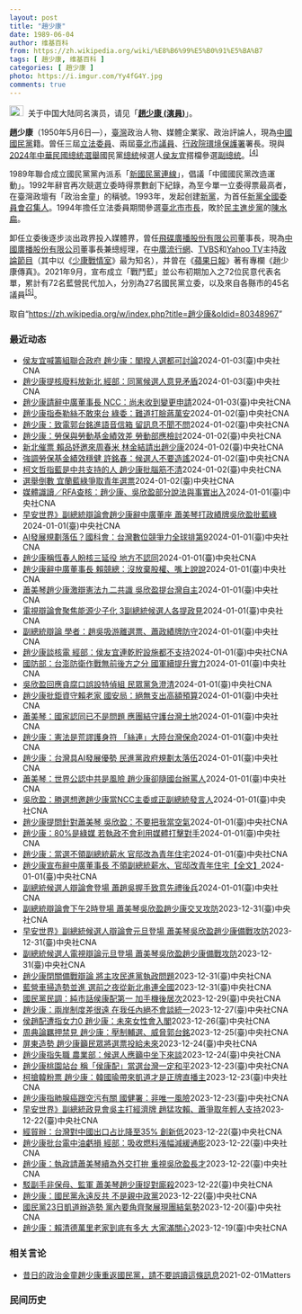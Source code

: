 ```yaml
---
layout: post
title: "趙少康"
date: 1989-06-04
author: 维基百科
from: https://zh.wikipedia.org/wiki/%E8%B6%99%E5%B0%91%E5%BA%B7
tags: [ 趙少康, 维基百科 ]
categories: [ 趙少康 ]
photo: https://i.imgur.com/Yy4fG4Y.jpg
comments: true
---
```

<div class="mw-content-ltr mw-parser-output" lang="zh" dir="ltr"><div role="note" class="hatnote navigation-not-searchable"><span typeof="mw:File"><a href="/wiki/Wikipedia:%E6%B6%88%E6%AD%A7%E4%B9%89" title="Wikipedia:消歧义"><img src="//upload.wikimedia.org/wikipedia/commons/thumb/5/5f/Disambig_gray.svg/25px-Disambig_gray.svg.png" decoding="async" width="25" height="19" class="mw-file-element" srcset="//upload.wikimedia.org/wikipedia/commons/thumb/5/5f/Disambig_gray.svg/38px-Disambig_gray.svg.png 1.5x, //upload.wikimedia.org/wikipedia/commons/thumb/5/5f/Disambig_gray.svg/50px-Disambig_gray.svg.png 2x" data-file-width="220" data-file-height="168"></a></span>&nbsp;&nbsp;关于中国大陆同名演员，请见「<b><a href="/wiki/%E8%B6%99%E5%B0%91%E5%BA%B7_(%E6%BC%94%E5%93%A1)" title="趙少康 (演員)">趙少康 (演員)</a></b>」。</div>

<p><b>趙少康</b>（1950年5月6日<span class="useeditintro" title="Template:BLP editintro">—</span>），<a href="/wiki/%E8%87%BA%E7%81%A3" title="臺灣">臺灣</a>政治人物、媒體企業家、政治評論人，現為<a href="/wiki/%E4%B8%AD%E5%9C%8B%E5%9C%8B%E6%B0%91%E9%BB%A8" title="中國國民黨">中國國民黨</a>籍。曾任三屆<a href="/wiki/%E7%AB%8B%E6%B3%95%E5%A7%94%E5%93%A1" class="mw-redirect" title="立法委員">立法委員</a>、兩屆<a href="/wiki/%E8%87%BA%E5%8C%97%E5%B8%82%E8%AD%B0%E5%93%A1" class="mw-redirect" title="臺北市議員">臺北市議員</a>、<a href="/wiki/%E8%A1%8C%E6%94%BF%E9%99%A2%E7%92%B0%E5%A2%83%E4%BF%9D%E8%AD%B7%E7%BD%B2" class="mw-redirect" title="行政院環境保護署">行政院環境保護署</a>署長。現與<a href="/wiki/2024%E5%B9%B4%E4%B8%AD%E8%8F%AF%E6%B0%91%E5%9C%8B%E7%B8%BD%E7%B5%B1%E9%81%B8%E8%88%89" title="2024年中華民國總統選舉">2024年中華民國總統選舉</a>國民黨<a href="/wiki/%E4%B8%AD%E8%8F%AF%E6%B0%91%E5%9C%8B%E7%B8%BD%E7%B5%B1" title="中華民國總統">總統</a>候選人<a href="/wiki/%E4%BE%AF%E5%8F%8B%E5%AE%9C" title="侯友宜">侯友宜</a>搭檔參選<a href="/wiki/%E4%B8%AD%E8%8F%AF%E6%B0%91%E5%9C%8B%E5%89%AF%E7%B8%BD%E7%B5%B1" title="中華民國副總統">副總統</a>。<sup id="cite_ref-cna20231124_4-0" class="reference"><a href="#cite_note-cna20231124-4">[4]</a></sup>
</p><p>1989年聯合成立國民黨黨內派系「<a href="/wiki/%E6%96%B0%E5%9C%8B%E6%B0%91%E9%BB%A8%E9%80%A3%E7%B7%9A" title="新國民黨連線">新國民黨連線</a>」，倡議「中國國民黨改造運動」。1992年辭官再次競選立委時得票數創下紀錄，為至今單一立委得票最高者，在臺灣政壇有「政治金童」的稱號。1993年，发起创建<a href="/wiki/%E6%96%B0%E9%BB%A8" title="新黨">新黨</a>，为首任<a href="/wiki/%E6%96%B0%E9%BB%A8#歷任最高領導人" title="新黨">新黨全國委員會召集人</a>。1994年擔任立法委員期間參選<a href="/wiki/1994%E5%B9%B4%E4%B8%AD%E8%8F%AF%E6%B0%91%E5%9C%8B%E7%9C%81%E5%B8%82%E9%95%B7%E6%9A%A8%E7%9C%81%E5%B8%82%E8%AD%B0%E5%93%A1%E9%81%B8%E8%88%89" title="1994年中華民國省市長暨省市議員選舉">臺北市市長</a>，敗於<a href="/wiki/%E6%B0%91%E4%B8%BB%E9%80%B2%E6%AD%A5%E9%BB%A8" title="民主進步黨">民主進步黨</a>的<a href="/wiki/%E9%99%B3%E6%B0%B4%E6%89%81" title="陳水扁">陳水扁</a>。
</p><p>卸任立委後逐步淡出政界投入媒體界，曾任<a href="/wiki/%E9%A3%9B%E7%A2%9F%E5%BB%A3%E6%92%AD%E8%82%A1%E4%BB%BD%E6%9C%89%E9%99%90%E5%85%AC%E5%8F%B8" class="mw-redirect" title="飛碟廣播股份有限公司">飛碟廣播股份有限公司</a>董事長，現為<a href="/wiki/%E4%B8%AD%E5%9C%8B%E5%BB%A3%E6%92%AD%E8%82%A1%E4%BB%BD%E6%9C%89%E9%99%90%E5%85%AC%E5%8F%B8" class="mw-redirect" title="中國廣播股份有限公司">中國廣播股份有限公司</a>董事長兼總經理，在<a href="/wiki/%E4%B8%AD%E5%BB%A3%E6%B5%81%E8%A1%8C%E7%B6%B2" title="中廣流行網">中廣流行網</a>、<a href="/wiki/TVBS%E9%A0%BB%E9%81%93" class="mw-redirect" title="TVBS頻道">TVBS</a>和<a href="/wiki/Yahoo_TV" class="mw-redirect" title="Yahoo TV">Yahoo TV</a>主持<a href="/wiki/%E6%94%BF%E8%AB%96%E7%AF%80%E7%9B%AE" title="政論節目">政論節目</a>（其中以《<a href="/wiki/%E5%B0%91%E5%BA%B7%E6%88%B0%E6%83%85%E5%AE%A4" class="mw-redirect" title="少康戰情室">少康戰情室</a>》最为知名），并曾在《<a href="/wiki/%E5%8F%B0%E7%81%A3%E8%98%8B%E6%9E%9C%E6%97%A5%E5%A0%B1" class="mw-redirect" title="台灣蘋果日報">蘋果日報</a>》著有專欄《趙少康傳真》。2021年9月，宣布成立「戰鬥藍」並公布初期加入之72位民意代表名單，累計有72名藍營民代加入，分別為27名國民黨立委，以及來自各縣市的45名議員<sup id="cite_ref-pure-fighters_5-0" class="reference"><a href="#cite_note-pure-fighters-5">[5]</a></sup>。
</p>
<meta property="mw:PageProp/toc">
</div><!--esi <esi:include src="/esitest-fa8a495983347898/content" /> --><noscript><img src="https://login.wikimedia.org/wiki/Special:CentralAutoLogin/start?type=1x1" alt="" width="1" height="1" style="border: none; position: absolute;"></noscript>
<div class="printfooter" data-nosnippet="">取自“<a dir="ltr" href="https://zh.wikipedia.org/w/index.php?title=趙少康&amp;oldid=80348967">https://zh.wikipedia.org/w/index.php?title=趙少康&amp;oldid=80348967</a>”</div><div id="recent-news"><h3>最近动态</h3><ul><li><a href="https://nodebe4.github.io/waimei/2024-01-03/%E4%BE%AF%E5%8F%8B%E5%AE%9C%E5%96%8A%E7%B1%8C%E7%B5%84%E8%81%AF%E5%90%88%E6%94%BF%E5%BA%9C-%E8%B6%99%E5%B0%91%E5%BA%B7-%E9%96%A3%E6%8F%86%E4%BA%BA%E9%81%B8%E9%83%BD%E5%8F%AF%E8%A8%8E%E8%AB%96" title="侯友宜喊籌組聯合政府 趙少康：閣揆人選都可討論—— （中央社記者王承中台北3日電）國民黨總統候選人侯友宜日前表示，聯合政府勢在必行。國民黨副總統候選人趙少康今天說，他個人認為，如果侯康配贏，可以...">侯友宜喊籌組聯合政府 趙少康：閣揆人選都可討論</a><time>2024-01-03</time><a class="tag">(臺)中央社CNA</a></li>
<li><a href="https://nodebe4.github.io/waimei/2024-01-03/%E8%B6%99%E5%B0%91%E5%BA%B7%E6%8F%90%E6%A0%B8%E5%BB%A2%E6%96%99%E6%94%BE%E6%96%B0%E5%8C%97-%E7%B6%93%E9%83%A8-%E5%90%8C%E9%BB%A8%E5%80%99%E9%81%B8%E4%BA%BA%E6%84%8F%E8%A6%8B%E7%9F%9B%E7%9B%BE" title="趙少康提核廢料放新北 經部：同黨候選人意見矛盾—— （中央社記者曾智怡台北3日電）針對國民黨副總統候選人趙少康提出核廢料預計放核一、核二廠地下，意即新北市地下，經濟部表示，「侯市長多次主張新北市...">趙少康提核廢料放新北 經部：同黨候選人意見矛盾</a><time>2024-01-03</time><a class="tag">(臺)中央社CNA</a></li>
<li><a href="https://nodebe4.github.io/waimei/2024-01-03/%E8%B6%99%E5%B0%91%E5%BA%B7%E8%AB%8B%E8%BE%AD%E4%B8%AD%E5%BB%A3%E8%91%A3%E4%BA%8B%E9%95%B7-NCC-%E5%B0%9A%E6%9C%AA%E6%94%B6%E5%88%B0%E8%AE%8A%E6%9B%B4%E7%94%B3%E8%AB%8B" title="趙少康請辭中廣董事長 NCC：尚未收到變更申請—— 國民黨副總統候選人趙少康1日在2024副總統候選人電視辯論會中宣布辭去中廣董事長，會後也向媒體秀出辭職書。中央社記者鄭清元攝 113年1月1日...">趙少康請辭中廣董事長 NCC：尚未收到變更申請</a><time>2024-01-03</time><a class="tag">(臺)中央社CNA</a></li>
<li><a href="https://nodebe4.github.io/waimei/2024-01-02/%E8%B6%99%E5%B0%91%E5%BA%B7%E6%8C%87%E6%B3%B0%E5%8B%92%E7%B5%B2%E4%B8%8D%E6%95%A2%E4%BE%86%E5%8F%B0-%E7%B6%A0%E5%A7%94-%E9%9B%A3%E9%81%93%E6%89%93%E8%87%89%E8%94%A3%E8%90%AC%E5%AE%89" title="趙少康指泰勒絲不敢來台 綠委：難道打臉蔣萬安—— （中央社記者王揚宇台北3日電）針對國民黨副總統候選人趙少康指稱，歌手泰勒絲因為台灣有戰爭風險不敢來，民進黨立法院黨團副書記長洪申翰今天受訪表示，...">趙少康指泰勒絲不敢來台 綠委：難道打臉蔣萬安</a><time>2024-01-02</time><a class="tag">(臺)中央社CNA</a></li>
<li><a href="https://nodebe4.github.io/waimei/2024-01-02/%E8%B6%99%E5%B0%91%E5%BA%B7-%E8%87%B4%E9%9B%BB%E9%83%AD%E5%8F%B0%E9%8A%98%E9%80%B2%E8%AA%9E%E9%9F%B3%E4%BF%A1%E7%AE%B1-%E7%95%99%E8%A8%8A%E6%81%AF%E4%B8%8D%E8%81%9E%E4%B8%8D%E5%95%8F" title="趙少康：致電郭台銘進語音信箱 留訊息不聞不問—— （中央社記者高華謙台北2日電）國民黨副總統候選人趙少康今天說，他至今打電話給鴻海創辦人郭台銘都直接進語音信箱，他有留話也有寫訊息，但郭台銘都不聞...">趙少康：致電郭台銘進語音信箱 留訊息不聞不問</a><time>2024-01-02</time><a class="tag">(臺)中央社CNA</a></li>
<li><a href="https://nodebe4.github.io/waimei/2024-01-02/%E8%B6%99%E5%B0%91%E5%BA%B7-%E5%8B%9E%E4%BF%9D%E8%88%87%E5%8B%9E%E5%8B%95%E5%9F%BA%E9%87%91%E7%B8%BE%E6%95%88%E5%B7%AE-%E5%8B%9E%E5%8B%95%E9%83%A8%E6%87%89%E6%AA%A2%E8%A8%8E" title="趙少康：勞保與勞動基金績效差 勞動部應檢討—— （中央社記者高華謙、范正祥台北2日電）針對勞動部指勞動基金與勞保基金收益率皆創歷年新高，國民黨副總統候選人趙少康表示，去年勞動部績效沒有台股大盤一...">趙少康：勞保與勞動基金績效差 勞動部應檢討</a><time>2024-01-02</time><a class="tag">(臺)中央社CNA</a></li>
<li><a href="https://nodebe4.github.io/waimei/2024-01-02/%E6%96%B0%E5%8C%97%E5%82%AC%E7%A5%A8-%E8%B3%B4%E5%93%81%E5%A6%A4%E9%82%80%E4%BE%86%E5%91%A8%E6%98%A5%E7%B1%B3-%E6%9E%97%E9%87%91%E7%B5%90%E8%AB%8B%E5%87%BA%E8%B6%99%E5%B0%91%E5%BA%B7" title="新北催票 賴品妤邀來周春米 林金結請出趙少康—— （中央社記者王鴻國新北2日電）進入黃金周最後衝刺，新北市各政黨立委候選人都拚掃街拜票，民進黨候選人賴品妤邀屏東縣長周春米市場拜票，而國民黨候選人...">新北催票 賴品妤邀來周春米 林金結請出趙少康</a><time>2024-01-02</time><a class="tag">(臺)中央社CNA</a></li>
<li><a href="https://nodebe4.github.io/waimei/2024-01-02/%E5%BC%B7%E8%AA%BF%E5%8B%9E%E4%BF%9D%E5%9F%BA%E9%87%91%E7%B8%BE%E6%95%88%E7%A9%A9%E5%81%A5-%E8%A8%B1%E9%8A%98%E6%98%A5-%E5%80%99%E9%81%B8%E4%BA%BA%E4%B8%8D%E8%A6%81%E9%80%A0%E8%AC%A0" title="強調勞保基金績效穩健 許銘春：候選人不要造謠—— （中央社記者蔡孟妤高雄2日電）針對國民黨副總統候選人趙少康提到應提高勞保基金管理收益，勞動部長許銘春今天說，勞保基金績效穩健，去年全年收益估可超...">強調勞保基金績效穩健 許銘春：候選人不要造謠</a><time>2024-01-02</time><a class="tag">(臺)中央社CNA</a></li>
<li><a href="https://nodebe4.github.io/waimei/2024-01-02/%E6%9F%AF%E6%96%87%E5%93%B2%E6%8C%87%E8%97%8D%E6%98%AF%E4%B8%AD%E5%85%B1%E6%94%AF%E6%8C%81%E7%9A%84%E4%BA%BA-%E8%B6%99%E5%B0%91%E5%BA%B7%E6%89%B9%E8%85%A6%E7%AD%8B%E4%B8%8D%E6%B8%85" title="柯文哲指藍是中共支持的人 趙少康批腦筋不清—— （中央社記者王鴻國新北2日電）針對是否與國民黨還有得談的議題，民眾黨總統候選人柯文哲今天表示，「已經是中共支持的人了，還談什麼」。國民黨副總統候選...">柯文哲指藍是中共支持的人 趙少康批腦筋不清</a><time>2024-01-02</time><a class="tag">(臺)中央社CNA</a></li>
<li><a href="https://nodebe4.github.io/waimei/2024-01-02/%E9%81%B8%E8%88%89%E5%80%92%E6%95%B8-%E5%AE%9C%E8%98%AD%E8%97%8D%E7%B6%A0%E7%88%AD%E5%8F%96%E9%9D%92%E5%B9%B4%E9%81%B8%E7%A5%A8" title="選舉倒數 宜蘭藍綠爭取青年選票—— （中央社記者沈如峰宜蘭縣2日電）選舉倒數，宜蘭綠營明天起增派「青年陸戰隊」掃街，爭取青年等族群選票；宜蘭藍營預定明天邀請國民黨副總統候選人趙少康與青年對談，盼...">選舉倒數 宜蘭藍綠爭取青年選票</a><time>2024-01-02</time><a class="tag">(臺)中央社CNA</a></li>
<li><a href="https://nodebe4.github.io/waimei/2024-01-01/%E5%AA%92%E9%AB%94%E8%AD%98%E8%AE%80-RFA%E6%9F%A5%E6%A0%B8-%E8%B6%99%E5%B0%91%E5%BA%B7-%E5%90%B3%E6%AC%A3%E7%9B%88%E9%83%A8%E5%88%86%E8%AA%AA%E6%B3%95%E8%88%87%E4%BA%8B%E5%AF%A6%E5%87%BA%E5%85%A5" title="媒體識讀／RFA查核：趙少康、吳欣盈部分說法與事實出入—— （中央社記者葉冠吟台北2日電）自由亞洲電台（RFA）針對昨天2024副總統辯論會發言查證，指國民黨副總統候選人趙少康批「五月天事件」為...">媒體識讀／RFA查核：趙少康、吳欣盈部分說法與事實出入</a><time>2024-01-01</time><a class="tag">(臺)中央社CNA</a></li>
<li><a href="https://nodebe4.github.io/waimei/2024-01-01/%E6%97%A9%E5%AE%89%E4%B8%96%E7%95%8C-%E5%89%AF%E7%B8%BD%E7%B5%B1%E8%BE%AF%E8%AB%96%E6%9C%83%E8%B6%99%E5%B0%91%E5%BA%B7%E8%BE%AD%E4%B8%AD%E5%BB%A3%E8%91%A3%E5%BA%A7-%E8%95%AD%E7%BE%8E%E7%90%B4%E6%89%93%E6%94%BF%E7%B8%BE%E7%89%8C%E5%90%B3%E6%AC%A3%E7%9B%88%E6%89%B9%E8%97%8D%E7%B6%A0" title="早安世界》副總統辯論會趙少康辭中廣董座 蕭美琴打政績牌吳欣盈批藍綠—— 2024副總統候選人電視辯論會1日下午在公視登場，民進黨副總統候選人蕭美琴（左）、民眾黨副總統候選人吳欣盈（中）抵達會場、...">早安世界》副總統辯論會趙少康辭中廣董座 蕭美琴打政績牌吳欣盈批藍綠</a><time>2024-01-01</time><a class="tag">(臺)中央社CNA</a></li>
<li><a href="https://nodebe4.github.io/waimei/2024-01-01/AI%E7%99%BC%E5%B1%95%E8%A6%8F%E5%8A%83%E8%90%BD%E4%BC%8D-%E5%9C%8B%E7%A7%91%E6%9C%83-%E5%8F%B0%E7%81%A3%E6%95%B8%E4%BD%8D%E7%AB%B6%E7%88%AD%E5%8A%9B%E5%85%A8%E7%90%83%E6%8E%92%E7%AC%AC9" title="AI發展規劃落伍？國科會：台灣數位競爭力全球排第9—— （中央社記者謝方娪台北1日電）國民黨副總統候選人趙少康今天在電視辯論會指出，台灣具AI發展優勢，但民進黨政府規劃太落伍。國科會表示，依20...">AI發展規劃落伍？國科會：台灣數位競爭力全球排第9</a><time>2024-01-01</time><a class="tag">(臺)中央社CNA</a></li>
<li><a href="https://nodebe4.github.io/waimei/2024-01-01/%E8%B6%99%E5%B0%91%E5%BA%B7%E7%A8%B1%E6%81%86%E6%98%A5%E4%BA%BA%E7%9B%BC%E6%A0%B8%E4%B8%89%E5%BB%B6%E5%BD%B9-%E5%9C%B0%E6%96%B9%E4%B8%8D%E8%AA%8D%E5%90%8C" title="趙少康稱恆春人盼核三延役 地方不認同—— （中央社記者李卉婷屏東縣1日電）國民黨副總統候選人趙少康今天稱核三廠附近居民要求延役，因「核電廠沒危險又可領高補助」。恆春民眾表示，台電承諾除役25年回...">趙少康稱恆春人盼核三延役 地方不認同</a><time>2024-01-01</time><a class="tag">(臺)中央社CNA</a></li>
<li><a href="https://nodebe4.github.io/waimei/2024-01-01/%E8%B6%99%E5%B0%91%E5%BA%B7%E8%BE%AD%E4%B8%AD%E5%BB%A3%E8%91%A3%E4%BA%8B%E9%95%B7-%E8%B3%B4%E7%AB%B6%E7%B8%BD-%E6%B2%92%E6%94%BE%E6%A3%84%E8%82%A1%E6%AC%8A-%E5%98%B4%E4%B8%8A%E8%AA%AA%E8%AA%AA" title="趙少康辭中廣董事長 賴競總：沒放棄股權、嘴上說說—— （中央社記者葉素萍台北1日電）國民黨副總統候選人趙少康在辯論會宣布辭去中廣董事長，民進黨總統候選人賴清德競總發言人戴瑋姍說，趙少康中廣股份約...">趙少康辭中廣董事長 賴競總：沒放棄股權、嘴上說說</a><time>2024-01-01</time><a class="tag">(臺)中央社CNA</a></li>
<li><a href="https://nodebe4.github.io/waimei/2024-01-01/%E8%95%AD%E7%BE%8E%E7%90%B4%E8%B6%99%E5%B0%91%E5%BA%B7%E6%BF%80%E8%BE%AF%E6%86%B2%E6%B3%95%E4%B9%9D%E4%BA%8C%E5%85%B1%E8%AD%98-%E5%90%B3%E6%AC%A3%E7%9B%88%E6%8F%90%E5%8F%B0%E7%81%A3%E8%87%AA%E4%B8%BB" title="蕭美琴趙少康激辯憲法九二共識 吳欣盈提台灣自主—— （中央社記者游凱翔、王承中台北1日電）副總統辯論會今天登場，猶如總統辯論延長賽，交鋒憲法和九二共識等兩岸議題。趙少康批評民進黨是兩岸最大風險，...">蕭美琴趙少康激辯憲法九二共識 吳欣盈提台灣自主</a><time>2024-01-01</time><a class="tag">(臺)中央社CNA</a></li>
<li><a href="https://nodebe4.github.io/waimei/2024-01-01/%E9%9B%BB%E8%A6%96%E8%BE%AF%E8%AB%96%E6%9C%83%E8%81%9A%E7%84%A6%E8%83%BD%E6%BA%90%E5%B0%91%E5%AD%90%E5%8C%96-3%E5%89%AF%E7%B8%BD%E7%B5%B1%E5%80%99%E9%81%B8%E4%BA%BA%E5%90%84%E6%8F%90%E6%94%BF%E8%A6%8B" title="電視辯論會聚焦能源少子化 3副總統候選人各提政見—— （中央社記者陳俊華台北1日電）副總統電視辯論會今天登場，民眾黨副總統候選人吳欣盈、民進黨副總統候選人蕭美琴與國民黨副總統候選人趙少康，針對媒...">電視辯論會聚焦能源少子化 3副總統候選人各提政見</a><time>2024-01-01</time><a class="tag">(臺)中央社CNA</a></li>
<li><a href="https://nodebe4.github.io/waimei/2024-01-01/%E5%89%AF%E7%B8%BD%E7%B5%B1%E8%BE%AF%E8%AB%96-%E5%AD%B8%E8%80%85-%E8%B6%99%E5%90%B3%E5%90%B8%E6%B8%B8%E9%9B%A2%E9%81%B8%E7%A5%A8-%E8%95%AD%E6%94%BF%E7%B8%BE%E7%89%8C%E9%98%B2%E5%AE%88" title="副總統辯論 學者：趙吳吸游離選票、蕭政績牌防守—— （中央社記者賴于榛台北1日電）副總統候選人電視辯論會落幕，學者解析，趙少康、吳欣盈各自提出生育教養、以及投資法令等論述，推測是想吸引特定族群或...">副總統辯論 學者：趙吳吸游離選票、蕭政績牌防守</a><time>2024-01-01</time><a class="tag">(臺)中央社CNA</a></li>
<li><a href="https://nodebe4.github.io/waimei/2024-01-01/%E8%B6%99%E5%B0%91%E5%BA%B7%E8%AB%87%E6%A0%B8%E9%9B%BB-%E7%B6%93%E9%83%A8-%E4%BE%AF%E5%8F%8B%E5%AE%9C%E9%80%A3%E4%B9%BE%E8%B2%AF%E8%A8%AD%E6%96%BD%E9%83%BD%E4%B8%8D%E6%94%AF%E6%8C%81" title="趙少康談核電 經部：侯友宜連乾貯設施都不支持—— （中央社記者謝方娪台北1日電）2024大選副總統候選人電視辯論會今天登場，針對國民黨副總統候選人趙少康談及核電，經濟部表示，趙少康主張在新北大量...">趙少康談核電 經部：侯友宜連乾貯設施都不支持</a><time>2024-01-01</time><a class="tag">(臺)中央社CNA</a></li>
<li><a href="https://nodebe4.github.io/waimei/2024-01-01/%E5%9C%8B%E9%98%B2%E9%83%A8-%E5%8F%B0%E6%BE%8E%E9%98%B2%E8%A1%9B%E4%BD%9C%E6%88%B0%E7%84%A1%E5%89%8D%E5%BE%8C%E6%96%B9%E4%B9%8B%E5%88%86-%E5%9C%8B%E8%BB%8D%E7%BA%8C%E6%8F%90%E5%8D%87%E5%AF%A6%E5%8A%9B" title="國防部：台澎防衛作戰無前後方之分 國軍續提升實力—— （中央社記者游凱翔台北1日電）民眾黨副總統候選人吳欣盈、國民黨副總統候選人趙少康今天質疑軍購弊案連連，及錯誤的戰略思維。國防部回應，台灣國防...">國防部：台澎防衛作戰無前後方之分 國軍續提升實力</a><time>2024-01-01</time><a class="tag">(臺)中央社CNA</a></li>
<li><a href="https://nodebe4.github.io/waimei/2024-01-01/%E5%90%B3%E6%AC%A3%E7%9B%88%E5%9B%9E%E6%87%89%E8%B2%AA%E8%85%90%E5%8F%A3%E8%AA%A4%E8%A8%AD%E7%89%B9%E5%81%B5%E7%B5%84-%E6%B0%91%E7%9C%BE%E9%BB%A8%E6%80%A5%E6%BE%84%E6%B8%85" title="吳欣盈回應貪腐口誤設特偵組 民眾黨急澄清—— （中央社記者游凱翔台北1日電）國民黨副總統候選人趙少康今天在辯論會批綠能已成貪瀆外衣，民眾黨副總統候選人吳欣盈說，要有特偵組發揮獨立辦案制度，而非設...">吳欣盈回應貪腐口誤設特偵組 民眾黨急澄清</a><time>2024-01-01</time><a class="tag">(臺)中央社CNA</a></li>
<li><a href="https://nodebe4.github.io/waimei/2024-01-01/%E8%B6%99%E5%B0%91%E5%BA%B7%E6%89%B9%E9%89%85%E8%B3%87%E5%AE%88%E8%B3%B4%E8%80%81%E5%AE%B6-%E5%9C%8B%E5%AE%89%E5%B1%80-%E7%B5%95%E7%84%A1%E6%94%AF%E5%87%BA%E9%AB%98%E9%A1%8D%E9%A0%90%E7%AE%97" title="趙少康批鉅資守賴老家 國安局：絕無支出高額預算—— （中央社記者游凱翔台北1日電）國民黨副總統候選人趙少康今天在辯論會批國安局租用賴清德萬里老家違法房舍，4年要花費7000萬，質疑貪瀆。國安局回...">趙少康批鉅資守賴老家 國安局：絕無支出高額預算</a><time>2024-01-01</time><a class="tag">(臺)中央社CNA</a></li>
<li><a href="https://nodebe4.github.io/waimei/2024-01-01/%E8%95%AD%E7%BE%8E%E7%90%B4-%E5%9C%8B%E5%AE%B6%E8%AA%8D%E5%90%8C%E5%B7%B2%E4%B8%8D%E6%98%AF%E5%95%8F%E9%A1%8C-%E6%87%89%E5%9C%98%E7%B5%90%E5%AE%88%E8%AD%B7%E5%8F%B0%E7%81%A3%E5%9C%9F%E5%9C%B0" title="蕭美琴：國家認同已不是問題 應團結守護台灣土地—— （中央社記者謝方娪台北1日電）2024大選副總統候選人電視辯論會今天舉行，面對國民黨副總統候選人趙少康詢問對中華民國的認同，民進黨副總統候選人...">蕭美琴：國家認同已不是問題 應團結守護台灣土地</a><time>2024-01-01</time><a class="tag">(臺)中央社CNA</a></li>
<li><a href="https://nodebe4.github.io/waimei/2024-01-01/%E8%B6%99%E5%B0%91%E5%BA%B7-%E6%86%B2%E6%B3%95%E6%98%AF%E8%8D%92%E8%AC%AC%E8%AD%B7%E8%BA%AB%E7%AC%A6-%E7%B5%B2%E9%80%A3-%E5%A4%A7%E9%99%B8%E5%8F%B0%E7%81%A3%E4%BF%9D%E5%91%BD" title="趙少康：憲法是荒謬護身符 「絲連」大陸台灣保命—— （中央社記者高華謙台北1日電）國民黨副總統候選人趙少康今天在辯論會結論表示，「我們的憲法是看起來不符現實，我也承認，甚至還有點荒謬，我們怎麼包...">趙少康：憲法是荒謬護身符 「絲連」大陸台灣保命</a><time>2024-01-01</time><a class="tag">(臺)中央社CNA</a></li>
<li><a href="https://nodebe4.github.io/waimei/2024-01-01/%E8%B6%99%E5%B0%91%E5%BA%B7-%E5%8F%B0%E7%81%A3%E5%85%B7AI%E7%99%BC%E5%B1%95%E5%84%AA%E5%8B%A2-%E6%B0%91%E9%80%B2%E9%BB%A8%E6%94%BF%E5%BA%9C%E8%A6%8F%E5%8A%83%E5%A4%AA%E8%90%BD%E4%BC%8D" title="趙少康：台灣具AI發展優勢 民進黨政府規劃太落伍—— （中央社記者陳俊華台北1日電）國民黨副總統候選人趙少康今天說，台灣具AI發展優勢，原本希望AI能像半導體一樣，超越大陸一個世代，但經濟部10...">趙少康：台灣具AI發展優勢 民進黨政府規劃太落伍</a><time>2024-01-01</time><a class="tag">(臺)中央社CNA</a></li>
<li><a href="https://nodebe4.github.io/waimei/2024-01-01/%E8%95%AD%E7%BE%8E%E7%90%B4-%E4%B8%96%E7%95%8C%E5%85%AC%E8%AA%8D%E4%B8%AD%E5%85%B1%E6%98%AF%E9%A2%A8%E9%9A%AA-%E8%B6%99%E5%B0%91%E5%BA%B7%E5%8D%BB%E9%9A%A8%E5%9C%8B%E5%8F%B0%E8%BE%A6%E7%BD%B5%E4%BA%BA" title="蕭美琴：世界公認中共是風險 趙少康卻隨國台辦罵人—— （中央社記者賴于榛台北1日電）民進黨副總統候選人蕭美琴今天在電視辯論會時表示，中國共產黨被世界公認造成風險，趙少康卻總是跟個國台辦基調罵人，...">蕭美琴：世界公認中共是風險 趙少康卻隨國台辦罵人</a><time>2024-01-01</time><a class="tag">(臺)中央社CNA</a></li>
<li><a href="https://nodebe4.github.io/waimei/2024-01-01/%E5%90%B3%E6%AC%A3%E7%9B%88-%E5%8B%9D%E9%81%B8%E6%83%B3%E9%82%80%E8%B6%99%E5%B0%91%E5%BA%B7%E7%95%B6NCC%E4%B8%BB%E5%A7%94%E6%88%96%E6%AD%A3%E5%89%AF%E7%B8%BD%E7%B5%B1%E7%99%BC%E8%A8%80%E4%BA%BA" title="吳欣盈：勝選想邀趙少康當NCC主委或正副總統發言人—— （中央社記者黃雅詩台北1日電）民眾黨副總統候選人吳欣盈今天在辯論會交叉詰問中說，應稱呼國民黨副總統候選人趙少康為「侯先生」，因為趙少康總把...">吳欣盈：勝選想邀趙少康當NCC主委或正副總統發言人</a><time>2024-01-01</time><a class="tag">(臺)中央社CNA</a></li>
<li><a href="https://nodebe4.github.io/waimei/2024-01-01/%E8%B6%99%E5%B0%91%E5%BA%B7%E6%8F%90%E5%95%8F%E9%87%9D%E5%B0%8D%E8%95%AD%E7%BE%8E%E7%90%B4-%E5%90%B3%E6%AC%A3%E7%9B%88-%E4%B8%8D%E8%A6%81%E6%8A%8A%E6%88%91%E7%95%B6%E7%A9%BA%E6%B0%A3" title="趙少康提問針對蕭美琴 吳欣盈：不要把我當空氣—— 民眾黨副總統候選人吳欣盈（圖）1日在電視辯論會第3階段交叉詰問，回應國民黨副總統候選人趙少康。（圖取自公視新聞網 YouTube頻道網頁yout...">趙少康提問針對蕭美琴 吳欣盈：不要把我當空氣</a><time>2024-01-01</time><a class="tag">(臺)中央社CNA</a></li>
<li><a href="https://nodebe4.github.io/waimei/2024-01-01/%E8%B6%99%E5%B0%91%E5%BA%B7-80-%E6%98%AF%E7%B6%A0%E5%AA%92-%E8%8B%A5%E5%9F%B7%E6%94%BF%E4%B8%8D%E6%9C%83%E5%88%A9%E7%94%A8%E5%AA%92%E9%AB%94%E6%89%93%E6%93%8A%E5%B0%8D%E6%89%8B" title="趙少康：80%是綠媒 若執政不會利用媒體打擊對手—— （中央社記者陳俊華台北1日電）國民黨副總統候選人趙少康今天在電視辯論會表示，現在幾乎有80%媒體都是綠媒，每天在幫民進黨宣傳；如果國民黨執政...">趙少康：80%是綠媒 若執政不會利用媒體打擊對手</a><time>2024-01-01</time><a class="tag">(臺)中央社CNA</a></li>
<li><a href="https://nodebe4.github.io/waimei/2024-01-01/%E8%B6%99%E5%B0%91%E5%BA%B7-%E7%95%B6%E9%81%B8%E4%B8%8D%E9%A0%98%E5%89%AF%E7%B8%BD%E7%B5%B1%E8%96%AA%E6%B0%B4-%E5%AE%98%E9%82%B8%E6%94%B9%E7%82%BA%E9%9D%92%E5%B9%B4%E4%BD%8F%E5%AE%85" title="趙少康：當選不領副總統薪水 官邸改為青年住宅—— 影片來源：公視新聞網 （中央社記者劉冠廷台北1日電）2024大選副總統候選人電視辯論會今天舉行，國民黨副總統候選人趙少康會中宣布辭去中廣董事長職...">趙少康：當選不領副總統薪水 官邸改為青年住宅</a><time>2024-01-01</time><a class="tag">(臺)中央社CNA</a></li>
<li><a href="https://nodebe4.github.io/waimei/2024-01-01/%E8%B6%99%E5%B0%91%E5%BA%B7%E5%AE%A3%E5%B8%83%E8%BE%AD%E4%B8%AD%E5%BB%A3%E8%91%A3%E4%BA%8B%E9%95%B7-%E4%B8%8D%E9%A0%98%E5%89%AF%E7%B8%BD%E7%B5%B1%E8%96%AA%E6%B0%B4-%E5%AE%98%E9%82%B8%E6%94%B9%E9%9D%92%E5%B9%B4%E4%BD%8F%E5%AE%85-%E5%85%A8%E6%96%87" title="趙少康宣布辭中廣董事長 不領副總統薪水、官邸改青年住宅【全文】—— 2024大選副總統候選人電視辯論會1日登場，國民黨副總統候選人趙少康在會中宣布辭去中廣董事長，並現場簽署辭職書。（圖取自公視新...">趙少康宣布辭中廣董事長 不領副總統薪水、官邸改青年住宅【全文】</a><time>2024-01-01</time><a class="tag">(臺)中央社CNA</a></li>
<li><a href="https://nodebe4.github.io/waimei/2024-01-01/%E5%89%AF%E7%B8%BD%E7%B5%B1%E5%80%99%E9%81%B8%E4%BA%BA%E8%BE%AF%E8%AB%96%E6%9C%83%E7%99%BB%E5%A0%B4-%E8%95%AD%E8%B6%99%E5%90%B3%E6%8F%A1%E6%89%8B%E8%87%B4%E6%84%8F%E5%85%88%E7%A6%AE%E5%BE%8C%E5%85%B5" title="副總統候選人辯論會登場 蕭趙吳握手致意先禮後兵—— 民進黨副總統候選人蕭美琴（左）、國民黨候選人趙少康（右）、民眾黨候選人吳欣盈（中）1日出席副總統候選人電視辯論會，會前三人握手致意。（圖取自公...">副總統候選人辯論會登場 蕭趙吳握手致意先禮後兵</a><time>2024-01-01</time><a class="tag">(臺)中央社CNA</a></li>
<li><a href="https://nodebe4.github.io/waimei/2023-12-31/%E5%89%AF%E7%B8%BD%E7%B5%B1%E8%BE%AF%E8%AB%96%E6%9C%83%E4%B8%8B%E5%8D%882%E6%99%82%E7%99%BB%E5%A0%B4-%E8%95%AD%E7%BE%8E%E7%90%B4%E5%90%B3%E6%AC%A3%E7%9B%88%E8%B6%99%E5%B0%91%E5%BA%B7%E4%BA%A4%E5%8F%89%E6%94%BB%E9%98%B2" title="副總統辯論會下午2時登場 蕭美琴吳欣盈趙少康交叉攻防—— 2024大選倒數，唯一一場副總統候選人辯論會今天下午2時在公視登場，民眾黨副總統候選人吳欣盈、民進黨副總統候選人蕭美琴、國民黨副總統候選...">副總統辯論會下午2時登場 蕭美琴吳欣盈趙少康交叉攻防</a><time>2023-12-31</time><a class="tag">(臺)中央社CNA</a></li>
<li><a href="https://nodebe4.github.io/waimei/2023-12-31/%E6%97%A9%E5%AE%89%E4%B8%96%E7%95%8C-%E5%89%AF%E7%B8%BD%E7%B5%B1%E5%80%99%E9%81%B8%E4%BA%BA%E8%BE%AF%E8%AB%96%E6%9C%83%E5%85%83%E6%97%A6%E7%99%BB%E5%A0%B4-%E8%95%AD%E7%BE%8E%E7%90%B4%E5%90%B3%E6%AC%A3%E7%9B%88%E8%B6%99%E5%B0%91%E5%BA%B7%E5%82%99%E6%88%B0%E6%94%BB%E9%98%B2" title="早安世界》副總統候選人辯論會元旦登場 蕭美琴吳欣盈趙少康備戰攻防—— 副總統候選人辯論元旦下午2時登場，發言順序經抽籤序為民進黨副總統候選人蕭美琴（左起）、民眾黨副總統候選人吳欣盈、國民黨副總統...">早安世界》副總統候選人辯論會元旦登場 蕭美琴吳欣盈趙少康備戰攻防</a><time>2023-12-31</time><a class="tag">(臺)中央社CNA</a></li>
<li><a href="https://nodebe4.github.io/waimei/2023-12-31/%E5%89%AF%E7%B8%BD%E7%B5%B1%E5%80%99%E9%81%B8%E4%BA%BA%E9%9B%BB%E8%A6%96%E8%BE%AF%E8%AB%96%E5%85%83%E6%97%A6%E7%99%BB%E5%A0%B4-%E8%95%AD%E7%BE%8E%E7%90%B4%E5%90%B3%E6%AC%A3%E7%9B%88%E8%B6%99%E5%B0%91%E5%BA%B7%E5%82%99%E6%88%B0%E6%94%BB%E9%98%B2" title="副總統候選人電視辯論元旦登場 蕭美琴吳欣盈趙少康備戰攻防—— 副總統候選人辯論元旦下午2時登場，發言順序經抽籤序為民進黨副總統候選人蕭美琴（左起）、民眾黨副總統候選人吳欣盈、國民黨副總統候選人趙...">副總統候選人電視辯論元旦登場 蕭美琴吳欣盈趙少康備戰攻防</a><time>2023-12-31</time><a class="tag">(臺)中央社CNA</a></li>
<li><a href="https://nodebe4.github.io/waimei/2023-12-31/%E8%B6%99%E5%B0%91%E5%BA%B7%E9%96%89%E9%97%9C%E5%82%99%E6%88%B0%E8%BE%AF%E8%AB%96-%E5%B0%87%E4%B8%BB%E6%94%BB%E6%B0%91%E9%80%B2%E9%BB%A8%E5%9F%B7%E6%94%BF%E5%95%8F%E9%A1%8C" title="趙少康閉關備戰辯論 將主攻民進黨執政問題—— （中央社記者高華謙台北31日電）副總統候選人電視辯論會明天登場，國民黨副總統候選人趙少康今天表示，上午掃完街後，預計下午開始備戰辯論，由於辯論的議題...">趙少康閉關備戰辯論 將主攻民進黨執政問題</a><time>2023-12-31</time><a class="tag">(臺)中央社CNA</a></li>
<li><a href="https://nodebe4.github.io/waimei/2023-12-31/%E8%97%8D%E7%87%9F%E8%BB%8A%E6%8E%83%E9%80%A0%E5%8B%A2%E4%B8%A6%E9%80%B2-%E9%81%B8%E5%89%8D%E4%B9%8B%E5%A4%9C%E5%BE%9E%E6%96%B0%E5%8C%97%E4%B8%B2%E9%80%A3%E5%85%A8%E5%9C%8B" title="藍營車掃造勢並進 選前之夜從新北串連全國—— 國民黨12月23日晚間在凱達格蘭大道舉行大型造勢活動，為黨籍正副總統候選人侯友宜（前右4）、趙少康（前右3）拚選情。中央社記者張新偉攝 112年12...">藍營車掃造勢並進 選前之夜從新北串連全國</a><time>2023-12-31</time><a class="tag">(臺)中央社CNA</a></li>
<li><a href="https://nodebe4.github.io/waimei/2023-12-29/%E5%9C%8B%E6%B0%91%E9%BB%A8%E6%B0%91%E8%AA%BF-%E7%B4%94%E5%B8%82%E8%A9%B1%E4%BE%AF%E5%BA%B7%E9%85%8D%E7%AC%AC%E4%B8%80-%E5%8A%A0%E6%89%8B%E6%A9%9F%E5%BE%8C%E5%B1%85%E6%AC%A1" title="國民黨民調：純市話侯康配第一 加手機後居次—— 國民黨正副總統候選人侯友宜（左）與趙少康（右）。（中央社檔案照片） （中央社記者劉冠廷台北30日電）2024總統大選民調封關倒數。國民黨今天公布總...">國民黨民調：純市話侯康配第一 加手機後居次</a><time>2023-12-29</time><a class="tag">(臺)中央社CNA</a></li>
<li><a href="https://nodebe4.github.io/waimei/2023-12-27/%E8%B6%99%E5%B0%91%E5%BA%B7-%E5%85%A9%E5%B2%B8%E5%88%B6%E5%BA%A6%E5%B7%AE%E5%BE%88%E9%81%A0-%E5%9C%A8%E6%88%91%E4%BB%BB%E5%85%A7%E7%B5%95%E4%B8%8D%E6%9C%83%E8%AB%87%E7%B5%B1%E4%B8%80" title="趙少康：兩岸制度差很遠 在我任內絕不會談統一—— （中央社記者葉臻桃園27日電）中國國民黨副總統候選人趙少康今天表示，以兩岸目前的情況，能夠恢復溝通就是很大突破，兩岸現在的制度差很遠，根本沒有條...">趙少康：兩岸制度差很遠 在我任內絕不會談統一</a><time>2023-12-27</time><a class="tag">(臺)中央社CNA</a></li>
<li><a href="https://nodebe4.github.io/waimei/2023-12-26/%E4%BE%AF%E8%B6%99%E9%85%8D%E9%81%AD%E6%8C%87%E5%A5%B3%E5%8A%9B0-%E8%B6%99%E5%B0%91%E5%BA%B7-%E6%9C%AA%E4%BE%86%E5%A5%B3%E6%80%A7%E6%9C%83%E5%85%A5%E9%96%A3" title="侯趙配遭指女力0 趙少康：未來女性會入閣—— 國民黨副總統候選人趙少康（左）26日晚間與清華大學學生座談，會前受訪被問及對民進黨總統候選人賴清德指「侯趙配」女力是0，趙少康表示，將來在內閣一定會...">侯趙配遭指女力0 趙少康：未來女性會入閣</a><time>2023-12-26</time><a class="tag">(臺)中央社CNA</a></li>
<li><a href="https://nodebe4.github.io/waimei/2023-12-25/%E5%91%A8%E5%85%B8%E8%AB%96%E7%BE%88%E6%8A%BC%E7%A6%81%E8%A6%8B-%E8%B6%99%E5%B0%91%E5%BA%B7-%E5%A3%93%E5%88%B6%E8%BC%94%E9%81%B8-%E5%A8%81%E8%84%85%E9%83%AD%E5%8F%B0%E9%8A%98" title="周典論羈押禁見 趙少康：壓制輔選、威脅郭台銘—— （中央社記者吳睿騏桃園26日電）國民黨屏東縣議長周典論因屏檢認違反總統副總統選舉罷免法連署行賄罪遭羈押禁見，國民黨副總統候選人趙少康今天表示，這...">周典論羈押禁見 趙少康：壓制輔選、威脅郭台銘</a><time>2023-12-25</time><a class="tag">(臺)中央社CNA</a></li>
<li><a href="https://nodebe4.github.io/waimei/2023-12-24/%E5%B1%8F%E6%9D%B1%E9%80%A0%E5%8B%A2-%E8%B6%99%E5%B0%91%E5%BA%B7%E7%B1%B2%E6%B0%91%E7%9C%BE%E5%B0%87%E9%81%B8%E7%A5%A8%E6%8A%95%E7%B5%A6%E6%9C%AA%E4%BE%86" title="屏東造勢 趙少康籲民眾將選票投給未來—— （中央社記者李卉婷屏東縣24日電）國民黨副總統候選人趙少康今天到屏東，分別在恆春鎮及東港鎮造勢，批評民進黨執政8年，與中國沒有溝通交流、兩岸緊張，呼籲民...">屏東造勢 趙少康籲民眾將選票投給未來</a><time>2023-12-24</time><a class="tag">(臺)中央社CNA</a></li>
<li><a href="https://nodebe4.github.io/waimei/2023-12-24/%E8%B6%99%E5%B0%91%E5%BA%B7%E6%8C%87%E5%A4%B1%E8%81%B7-%E8%BE%B2%E6%A5%AD%E9%83%A8-%E5%80%99%E9%81%B8%E4%BA%BA%E6%87%89%E7%B1%B2%E4%B8%AD%E5%9D%90%E4%B8%8B%E4%BE%86%E8%AB%87" title="趙少康指失職 農業部：候選人應籲中坐下來談—— （中央社記者張雄風台北24日電）農業部今天表示，中國禁止台灣農產品輸入時，台灣已提多項改善措施，但中國沒有回應；呼籲所有候選人，政見發表應呼籲中國...">趙少康指失職 農業部：候選人應籲中坐下來談</a><time>2023-12-24</time><a class="tag">(臺)中央社CNA</a></li>
<li><a href="https://nodebe4.github.io/waimei/2023-12-23/%E8%B6%99%E5%B0%91%E5%BA%B7%E6%A1%83%E5%9C%92%E7%AB%99%E5%8F%B0-%E7%A8%B1-%E4%BE%AF%E5%BA%B7%E9%85%8D-%E7%95%B6%E9%81%B8%E5%8F%B0%E7%81%A3%E4%B8%80%E5%AE%9A%E5%92%8C%E5%B9%B3" title="趙少康桃園站台 稱「侯康配」當選台灣一定和平—— 國民黨副總統候選人趙少康（前排左4）24日到桃園參加造勢活動表示，兩岸要溝通、不要打仗，「侯康配」當選以後，台灣一定是和平的。中央社記者吳睿騏桃...">趙少康桃園站台 稱「侯康配」當選台灣一定和平</a><time>2023-12-23</time><a class="tag">(臺)中央社CNA</a></li>
<li><a href="https://nodebe4.github.io/waimei/2023-12-23/%E6%9F%AF%E6%90%B6%E9%9F%93%E7%B2%89%E7%A5%A8-%E8%B6%99%E5%B0%91%E5%BA%B7-%E9%9F%93%E5%9C%8B%E7%91%9C%E5%B8%B6%E4%BE%86%E5%87%B1%E9%81%93%E6%89%8D%E6%98%AF%E6%AD%A3%E7%89%8C%E7%9B%B4%E6%92%AD%E4%B8%BB" title="柯搶韓粉票 趙少康：韓國瑜帶來凱道才是正牌直播主—— （中央社記者高華謙台北24日電）國民黨不分區立委提名人韓國瑜昨天出席國民黨凱道造勢，民眾黨總統候選人柯文哲則在高雄岡山造勢號召韓粉。國民黨副...">柯搶韓粉票 趙少康：韓國瑜帶來凱道才是正牌直播主</a><time>2023-12-23</time><a class="tag">(臺)中央社CNA</a></li>
<li><a href="https://nodebe4.github.io/waimei/2023-12-23/%E8%B6%99%E5%B0%91%E5%BA%B7%E6%8C%87%E8%82%BA%E8%85%BA%E7%99%8C%E8%B7%9F%E7%A9%BA%E6%B1%A1%E6%9C%89%E9%97%9C-%E5%9C%8B%E5%81%A5%E7%BD%B2-%E9%9D%9E%E5%94%AF%E4%B8%80%E9%A2%A8%E9%9A%AA" title="趙少康指肺腺癌跟空污有關 國健署：非唯一風險—— （中央社記者沈佩瑤台北23日電）國民黨副總統候選人趙少康昨天表示，雙親因肺腺癌過世，都跟空污有關。國健署今天表示，空污非唯一風險因子，且跨部會合...">趙少康指肺腺癌跟空污有關 國健署：非唯一風險</a><time>2023-12-23</time><a class="tag">(臺)中央社CNA</a></li>
<li><a href="https://nodebe4.github.io/waimei/2023-12-22/%E6%97%A9%E5%AE%89%E4%B8%96%E7%95%8C-%E5%89%AF%E7%B8%BD%E7%B5%B1%E6%94%BF%E8%A6%8B%E6%9C%83%E5%90%B3%E4%B8%BB%E6%89%93%E7%B6%93%E6%BF%9F%E7%89%8C-%E8%B6%99%E7%8C%9B%E6%94%BB%E8%B3%B4-%E8%95%AD%E7%88%AD%E5%8F%96%E5%B9%B4%E8%BC%95%E4%BA%BA%E6%94%AF%E6%8C%81" title="早安世界》副總統政見會吳主打經濟牌 趙猛攻賴、蕭爭取年輕人支持—— 副總統候選人電視政見發表會22日舉行，發言依序為民眾黨副總統候選人吳欣盈（左）、國民黨副總統候選人趙少康（中）、民進黨副總統候...">早安世界》副總統政見會吳主打經濟牌 趙猛攻賴、蕭爭取年輕人支持</a><time>2023-12-22</time><a class="tag">(臺)中央社CNA</a></li>
<li><a href="https://nodebe4.github.io/waimei/2023-12-22/%E7%B6%93%E8%B2%BF%E8%BE%A6-%E5%8F%B0%E7%81%A3%E5%B0%8D%E4%B8%AD%E5%9C%8B%E5%87%BA%E5%8F%A3%E5%8D%A0%E6%AF%94%E9%99%8D%E8%87%B335-%E5%89%B5%E6%96%B0%E4%BD%8E" title="經貿辦：台灣對中國出口占比降至35% 創新低—— （中央社記者賴于榛台北22日電）國民黨副總統候選人趙少康質疑蔡政府執政後，對大陸市場依賴更深。行政院經貿談判辦公室則說，截至11月為止，台灣對中...">經貿辦：台灣對中國出口占比降至35% 創新低</a><time>2023-12-22</time><a class="tag">(臺)中央社CNA</a></li>
<li><a href="https://nodebe4.github.io/waimei/2023-12-22/%E8%B6%99%E5%B0%91%E5%BA%B7%E6%89%B9%E5%8F%B0%E9%9B%BB%E4%B8%AD%E6%B2%B9%E8%99%A7%E6%90%8D-%E7%B6%93%E9%83%A8-%E5%90%B8%E6%94%B6%E7%87%83%E6%96%99%E6%BC%B2%E5%B9%85%E6%B8%9B%E7%B7%A9%E9%80%9A%E8%86%A8" title="趙少康批台電中油虧損 經部：吸收燃料漲幅減緩通膨—— （中央社記者劉千綾台北22日電）副總統候選人政見發表會今天登場，國民黨副總統候選人趙少康批評能源政策及台電、中油虧損，經濟部表示，烏俄戰爭造...">趙少康批台電中油虧損 經部：吸收燃料漲幅減緩通膨</a><time>2023-12-22</time><a class="tag">(臺)中央社CNA</a></li>
<li><a href="https://nodebe4.github.io/waimei/2023-12-22/%E8%B6%99%E5%B0%91%E5%BA%B7-%E5%9F%B7%E6%94%BF%E8%AB%8B%E8%95%AD%E7%BE%8E%E7%90%B4%E7%BA%8C%E7%82%BA%E5%A4%96%E4%BA%A4%E6%89%93%E6%8B%9A-%E9%87%8D%E8%A6%96%E5%90%B3%E6%AC%A3%E7%9B%88%E9%95%B7%E6%89%8D" title="趙少康：執政請蕭美琴續為外交打拚 重視吳欣盈長才—— 國民黨副總統候選人趙少康在公辦電視政見發表會上表示，如果執政，一定請民進黨副總統候選人蕭美琴繼續替外交打拚，外交是不分黨派；也會重視民眾黨副...">趙少康：執政請蕭美琴續為外交打拚 重視吳欣盈長才</a><time>2023-12-22</time><a class="tag">(臺)中央社CNA</a></li>
<li><a href="https://nodebe4.github.io/waimei/2023-12-22/%E9%A7%81%E5%89%AF%E6%89%8B%E9%9D%9E%E4%BF%9D%E6%AF%8D-%E7%9B%A3%E8%BB%8D-%E8%95%AD%E7%BE%8E%E7%90%B4%E8%B6%99%E5%B0%91%E5%BA%B7%E6%8D%89%E5%B0%8D%E5%BB%9D%E6%AE%BA" title="駁副手非保母、監軍 蕭美琴趙少康捉對廝殺—— （中央社台北22日電）副總統候選人政見會今晚登場，民進黨副總統候選人蕭美琴、國民黨副總統候選人趙少康，分別回應對手保母、監軍的質疑。蕭美琴說，副總統...">駁副手非保母、監軍 蕭美琴趙少康捉對廝殺</a><time>2023-12-22</time><a class="tag">(臺)中央社CNA</a></li>
<li><a href="https://nodebe4.github.io/waimei/2023-12-22/%E8%B6%99%E5%B0%91%E5%BA%B7-%E5%9C%8B%E6%B0%91%E9%BB%A8%E6%B0%B8%E9%81%A0%E5%8F%8D%E5%85%B1-%E4%B8%8D%E6%98%AF%E8%A6%AA%E4%B8%AD%E6%94%BF%E9%BB%A8" title="趙少康：國民黨永遠反共 不是親中政黨—— 影片來源：公視 網路直播頻道 （中央社記者劉冠廷台北22日電）國民黨副總統候選人趙少康今天在電視政見發表會上表示，民進黨的台獨黨綱，就是要消滅中華民國，...">趙少康：國民黨永遠反共 不是親中政黨</a><time>2023-12-22</time><a class="tag">(臺)中央社CNA</a></li>
<li><a href="https://nodebe4.github.io/waimei/2023-12-20/%E5%9C%8B%E6%B0%91%E9%BB%A823%E6%97%A5%E5%87%B1%E9%81%93%E8%BE%A6%E9%80%A0%E5%8B%A2-%E9%BB%A8%E5%85%A7%E8%A6%81%E8%A7%92%E9%BD%8A%E8%81%9A%E5%B1%95%E7%8F%BE%E5%9C%98%E7%B5%90%E6%B0%A3%E5%8B%A2" title="國民黨23日凱道辦造勢 黨內要角齊聚展現團結氣勢—— （中央社記者劉冠廷台北21日電）國民黨23日將在凱道舉辦大型造勢，秘書長黃健庭今天表示，除正、副總統候選人侯友宜、趙少康外，還包括黨主席朱立...">國民黨23日凱道辦造勢 黨內要角齊聚展現團結氣勢</a><time>2023-12-20</time><a class="tag">(臺)中央社CNA</a></li>
<li><a href="https://nodebe4.github.io/waimei/2023-12-19/%E8%B6%99%E5%B0%91%E5%BA%B7-%E8%B3%B4%E6%B8%85%E5%BE%B7%E8%90%AC%E9%87%8C%E8%80%81%E5%AE%B6%E5%88%B0%E5%BA%95%E6%9C%89%E5%A4%9A%E5%A4%A7-%E5%A4%A7%E5%AE%B6%E6%BB%BF%E9%97%9C%E5%BF%83" title="趙少康：賴清德萬里老家到底有多大 大家滿關心—— （中央社記者王朝鈺基隆20日電）民進黨總統候選人賴清德老家違建引起議論，國民黨副總統候選人趙少康今天說，工寮本來應該不大，隨著演進變成可居住的房...">趙少康：賴清德萬里老家到底有多大 大家滿關心</a><time>2023-12-19</time><a class="tag">(臺)中央社CNA</a></li>
</ul></div><div id="open-opinion"><h3>相关言论</h3><ul><li><a href="https://nodebe4.github.io/opinion/2021-02-01/%E6%98%94%E6%97%A5%E7%9A%84%E6%94%BF%E6%B2%BB%E9%87%91%E7%AB%A5%E8%B6%99%E5%B0%91%E5%BA%B7%E9%87%8D%E8%BF%94%E5%9C%8B%E6%B0%91%E9%BB%A8-%E8%AB%8B%E4%B8%8D%E8%A6%81%E8%AA%A4%E8%AE%80%E9%80%99%E6%A2%9D%E8%A8%8A%E6%81%AF/" title="William">昔日的政治金童趙少康重返國民黨，請不要誤讀這條訊息</a><time>2021-02-01</time><a class="tag">Matters</a></li>
</ul></div><div id="mjls-record"><h3>民间历史</h3><ul></ul></div>